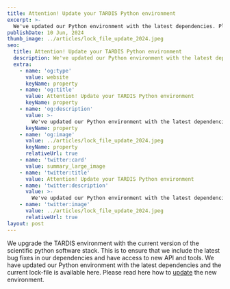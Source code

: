 ```yaml
---
title: Attention! Update your TARDIS Python environment
excerpt: >-
  We've updated our Python environment with the latest dependencies. Please update your environment to stay in sync and ensure optimal performance.
publishDate: 10 Jun, 2024
thumb_image: ../articles/lock_file_update_2024.jpeg
seo:
  title: Attention! Update your TARDIS Python environment
  description: We've updated our Python environment with the latest dependencies. Please update your environment to stay in sync and ensure optimal performance.
  extra:
    - name: 'og:type'
      value: website
      keyName: property
    - name: 'og:title'
      value: Attention! Update your TARDIS Python environment
      keyName: property
    - name: 'og:description'
      value: >-
        We've updated our Python environment with the latest dependencies. Please update your environment to stay in sync and ensure optimal performance.
      keyName: property
    - name: 'og:image'
      value: ../articles/lock_file_update_2024.jpeg
      keyName: property
      relativeUrl: true
    - name: 'twitter:card'
      value: summary_large_image
    - name: 'twitter:title'
      value: Attention! Update your TARDIS Python environment
    - name: 'twitter:description'
      value: >-
        We've updated our Python environment with the latest dependencies. Please update your environment to stay in sync and ensure optimal performance.
    - name: 'twitter:image'
      value: ../articles/lock_file_update_2024.jpeg
      relativeUrl: true
layout: post
---
```


We upgrade the TARDIS environment with the current version of the scientific python software stack. This is to ensure that we include the latest bug fixes in our dependencies and have access to new API and tools.  We have updated our Python environment with the latest dependencies and the current lock-file is available here. Please read here how to <a href='https://tardis-sn.github.io/tardis/installation.html#environment-update'>update</a> the new environment.


